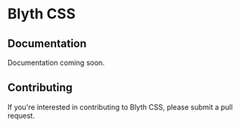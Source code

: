 # Blyth CSS

## Documentation

Documentation coming soon.

## Contributing

If you're interested in contributing to Blyth CSS, please submit a pull request.
